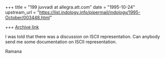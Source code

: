 +++
title = "199 juvvadi at allegra.att.com"
date = "1995-10-24"
upstream_url = "https://list.indology.info/pipermail/indology/1995-October/003448.html"

+++
[Archive link](https://list.indology.info/pipermail/indology/1995-October/003448.html)


I was told that there was a discussion on ISCII representation. Can anybody
send me some documentation on ISCII representation.

Ramana






